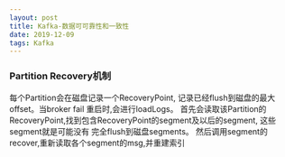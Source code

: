 ```yaml
---
layout: post
title: Kafka-数据可可靠性和一致性
date: 2019-12-09
tags: Kafka
---
```


### **Partition Recovery机制**

每个Partition会在磁盘记录一个RecoveryPoint, 记录已经flush到磁盘的最大offset。当broker fail 重启时,会进行loadLogs。 
首先会读取该Partition的RecoveryPoint,找到包含RecoveryPoint的segment及以后的segment, 这些segment就是可能没有 完全flush到磁盘segments。
然后调用segment的recover,重新读取各个segment的msg,并重建索引
